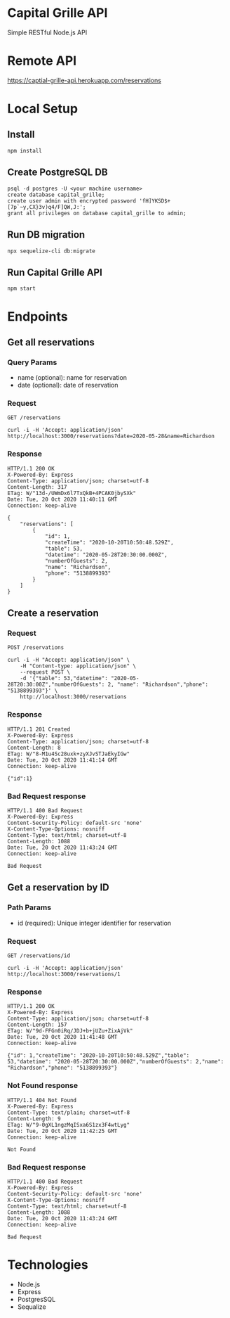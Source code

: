 # Capital Grille API

Simple RESTful Node.js API

# Remote API

<https://captial-grille-api.herokuapp.com/reservations>

# Local Setup

## Install

    npm install

## Create PostgreSQL DB

    psql -d postgres -U <your machine username>
    create database capital_grille;
    create user admin with encrypted password 'fH]YKSD$+[7p`~y,CX}3v)q4/F]QW,J:';
    grant all privileges on database capital_grille to admin;

## Run DB migration

    npx sequelize-cli db:migrate

## Run Capital Grille API

    npm start

# Endpoints

## Get all reservations

### Query Params

* name (optional): name for reservation
* date (optional): date of reservation

### Request

`GET /reservations`

    curl -i -H 'Accept: application/json' http://localhost:3000/reservations?date=2020-05-28&name=Richardson

### Response

    HTTP/1.1 200 OK
    X-Powered-By: Express
    Content-Type: application/json; charset=utf-8
    Content-Length: 317
    ETag: W/"13d-/UWmDx6l7TxQkB+4PCAK0jbySXk"
    Date: Tue, 20 Oct 2020 11:40:11 GMT
    Connection: keep-alive

    {
        "reservations": [
            {
                "id": 1,
                "createTime": "2020-10-20T10:50:48.529Z",
                "table": 53,
                "datetime": "2020-05-28T20:30:00.000Z",
                "numberOfGuests": 2,
                "name": "Richardson",
                "phone": "5138899393"
            }
        ]
    }

## Create a reservation

### Request

`POST /reservations`

    curl -i -H "Accept: application/json" \
        -H "Content-type: application/json" \
        --request POST \
        -d '{"table": 53,"datetime": "2020-05-28T20:30:00Z","numberOfGuests": 2, "name": "Richardson","phone": "5138899393"}' \
        http://localhost:3000/reservations

### Response

    HTTP/1.1 201 Created
    X-Powered-By: Express
    Content-Type: application/json; charset=utf-8
    Content-Length: 8
    ETag: W/"8-M1u4Sc28uxk+zyXJvSTJaEkyIGw"
    Date: Tue, 20 Oct 2020 11:41:14 GMT
    Connection: keep-alive

    {"id":1}

### Bad Request response

    HTTP/1.1 400 Bad Request
    X-Powered-By: Express
    Content-Security-Policy: default-src 'none'
    X-Content-Type-Options: nosniff
    Content-Type: text/html; charset=utf-8
    Content-Length: 1088
    Date: Tue, 20 Oct 2020 11:43:24 GMT
    Connection: keep-alive

    Bad Request

## Get a reservation by ID

### Path Params

* id (required): Unique integer identifier for reservation

### Request

`GET /reservations/id`

    curl -i -H 'Accept: application/json' http://localhost:3000/reservations/1

### Response

    HTTP/1.1 200 OK
    X-Powered-By: Express
    Content-Type: application/json; charset=utf-8
    Content-Length: 157
    ETag: W/"9d-FFGn0iRq/JDJ+b+jUZu+ZixAjVk"
    Date: Tue, 20 Oct 2020 11:41:48 GMT
    Connection: keep-alive

    {"id": 1,"createTime": "2020-10-20T10:50:48.529Z","table": 53,"datetime": "2020-05-28T20:30:00.000Z","numberOfGuests": 2,"name": "Richardson","phone": "5138899393"}

### Not Found response

    HTTP/1.1 404 Not Found
    X-Powered-By: Express
    Content-Type: text/plain; charset=utf-8
    Content-Length: 9
    ETag: W/"9-0gXL1ngzMqISxa6S1zx3F4wtLyg"
    Date: Tue, 20 Oct 2020 11:42:25 GMT
    Connection: keep-alive

    Not Found

### Bad Request response

    HTTP/1.1 400 Bad Request
    X-Powered-By: Express
    Content-Security-Policy: default-src 'none'
    X-Content-Type-Options: nosniff
    Content-Type: text/html; charset=utf-8
    Content-Length: 1088
    Date: Tue, 20 Oct 2020 11:43:24 GMT
    Connection: keep-alive

    Bad Request

# Technologies

* Node.js
* Express
* PostgresSQL
* Sequalize
